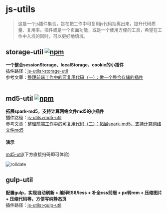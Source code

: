 # js-utils
>这是一个js插件集合，旨在把工作中可复用js代码抽离出来，提升代码质量、复用率。插件或是一个页面功能，或是一个使用方便的工具，希望在工作中入坑的同时，可以更好地填坑。   

## storage-util [![npm](https://img.shields.io/npm/v/storage-util.svg)](https://www.npmjs.com/package/storage-util)
**一个整合sessionStorage、localStorage、cookie的小插件**   
插件路径：[js-utils>storage-util](https://github.com/weijhfly/js-utils/tree/master/storage-util)  
参考文章：[整理前端工作中的可复用代码（一）：做一个整合存储的插件](https://juejin.im/post/5c2a748ae51d4541d8075c3a)  
<br>
## md5-util [![npm](https://img.shields.io/npm/v/md5-util.svg)](https://www.npmjs.com/package/md5-util)   
**拓展spark-md5，支持计算网络文件md5的小插件**   
插件路径：[js-utils>md5-util](https://github.com/weijhfly/js-utils/tree/master/md5-util)  
参考文章：[整理前端工作中的可复用代码（二）：拓展spark-md5，支持计算网络文件md5](https://juejin.im/post/5ca74e9f6fb9a05e437b909f)  
#### 演示
[md5-util](https://weijhfly.github.io/md5-util.html "md5-util")(下方直接扫码即可体验)  

![rolldate](https://weijhfly.github.io/images/md5-util.png)   

## gulp-util
**配置gulp，实现自动刷新 + 编译ES6/less + 补全css前缀 + px转rem + 压缩图片 + 压缩代码等，方便写纯静态页**   
插件路径：[js-utils>gulp-util](https://github.com/weijhfly/js-utils/tree/master/gulp-util)  